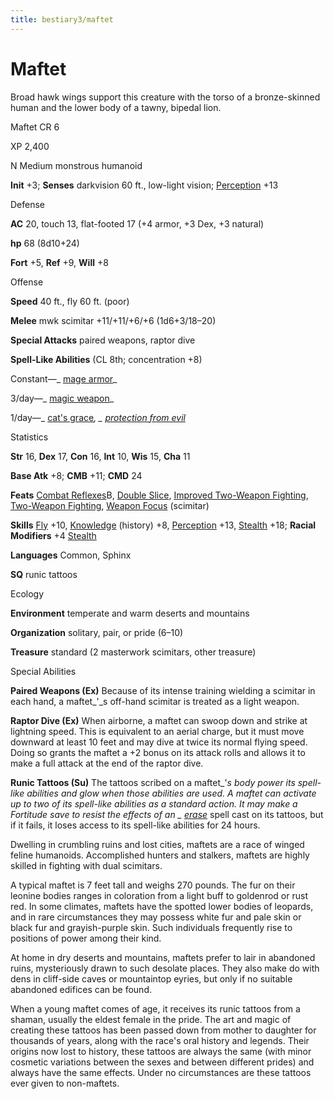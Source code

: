 ```yaml
---
title: bestiary3/maftet
---
```

# Maftet

Broad hawk wings support this creature with the torso of a bronze-skinned human and the lower body of a tawny, bipedal lion.

Maftet CR 6

XP 2,400

N Medium monstrous humanoid

**Init** +3; **Senses** darkvision 60 ft., low-light vision; [Perception](skills/perception.md#_perception) +13

Defense

**AC** 20, touch 13, flat-footed 17 (+4 armor, +3 Dex, +3 natural)

**hp** 68 (8d10+24)

**Fort** +5, **Ref** +9, **Will** +8

Offense

**Speed** 40 ft., fly 60 ft. (poor)

**Melee** mwk scimitar +11/+11/+6/+6 (1d6+3/18–20)

**Special Attacks** paired weapons, raptor dive

**Spell-Like Abilities** (CL 8th; concentration +8)

Constant—_ [mage armor](spells/mageArmor.md#_mage-armor)_

3/day—_ [magic weapon](spells/magicWeapon.md#_magic-weapon)_

1/day—_ [cat's grace](spells/catSGrace.md#_cat-s-grace)_, _ [protection from evil](spells/protectionFromEvil.md#_protection-from-evil)_

Statistics

**Str** 16, **Dex** 17, **Con** 16, **Int** 10, **Wis** 15, **Cha** 11

**Base Atk** +8; **CMB** +11; **CMD** 24

**Feats** [Combat Reflexes](feats.md#_combat-reflexes)B, [Double Slice](feats.md#_double-slice), [Improved Two-Weapon Fighting](feats.md#_improved-two-weapon-fighting), [Two-Weapon Fighting](feats.md#_two-weapon-fighting), [Weapon Focus](feats.md#_weapon-focus) (scimitar)

**Skills** [Fly](skills/fly.md#_fly) +10, [Knowledge](skills/knowledge.md#_knowledge) (history) +8, [Perception](skills/perception.md#_perception) +13, [Stealth](skills/stealth.md#_stealth) +18; **Racial Modifiers** +4 [Stealth](skills/stealth.md#_stealth)

**Languages** Common, Sphinx

**SQ** runic tattoos

Ecology

**Environment** temperate and warm deserts and mountains

**Organization** solitary, pair, or pride (6–10)

**Treasure** standard (2 masterwork scimitars, other treasure)

Special Abilities

**Paired Weapons (Ex)** Because of its intense training wielding a scimitar in each hand, a maftet_'_s off-hand scimitar is treated as a light weapon.

**Raptor Dive (Ex)** When airborne, a maftet can swoop down and strike at lightning speed. This is equivalent to an aerial charge, but it must move downward at least 10 feet and may dive at twice its normal flying speed. Doing so grants the maftet a +2 bonus on its attack rolls and allows it to make a full attack at the end of the raptor dive.

**Runic Tattoos (Su)** The tattoos scribed on a maftet_'_s body power its spell-like abilities and glow when those abilities are used. A maftet can activate up to two of its spell-like abilities as a standard action. It may make a Fortitude save to resist the effects of an _ [erase](spells/erase.md#_erase)_ spell cast on its tattoos, but if it fails, it loses access to its spell-like abilities for 24 hours.

Dwelling in crumbling ruins and lost cities, maftets are a race of winged feline humanoids. Accomplished hunters and stalkers, maftets are highly skilled in fighting with dual scimitars.

A typical maftet is 7 feet tall and weighs 270 pounds. The fur on their leonine bodies ranges in coloration from a light buff to goldenrod or rust red. In some climates, maftets have the spotted lower bodies of leopards, and in rare circumstances they may possess white fur and pale skin or black fur and grayish-purple skin. Such individuals frequently rise to positions of power among their kind.

At home in dry deserts and mountains, maftets prefer to lair in abandoned ruins, mysteriously drawn to such desolate places. They also make do with dens in cliff-side caves or mountaintop eyries, but only if no suitable abandoned edifices can be found.

When a young maftet comes of age, it receives its runic tattoos from a shaman, usually the eldest female in the pride. The art and magic of creating these tattoos has been passed down from mother to daughter for thousands of years, along with the race's oral history and legends. Their origins now lost to history, these tattoos are always the same (with minor cosmetic variations between the sexes and between different prides) and always have the same effects. Under no circumstances are these tattoos ever given to non-maftets.

